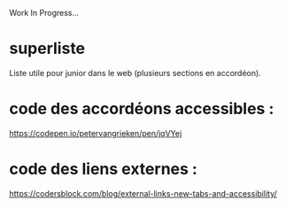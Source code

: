 Work In Progress...

# superliste
Liste utile pour junior dans le web (plusieurs sections en accordéon). 

# code des accordéons accessibles :
https://codepen.io/petervangrieken/pen/jqVYej

# code des liens externes :
https://codersblock.com/blog/external-links-new-tabs-and-accessibility/
